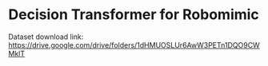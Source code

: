 # Decision Transformer for Robomimic

Dataset download link: https://drive.google.com/drive/folders/1dHMUOSLUr6AwW3PETn1DQO9CWMklT
